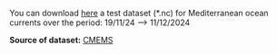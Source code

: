 You can download [here](https://drive.google.com/drive/folders/1o_kfdJ-mJdTMbCRhmJgu8mYKgyh23VNJ?usp=sharing) a test dataset (*.nc) for Mediterranean ocean currents over the period: 19/11/24 --> 11/12/2024

**Source of dataset:** [CMEMS](https://data.marine.copernicus.eu/product/MEDSEA_ANALYSISFORECAST_PHY_006_013/description)
